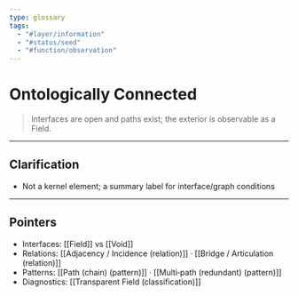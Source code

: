 ```yaml
---
type: glossary
tags:
  - "#layer/information"
  - "#status/seed"
  - "#function/observation"
---
```


# Ontologically Connected

> Interfaces are open and paths exist; the exterior is observable as a Field.

---

## Clarification

- Not a kernel element; a summary label for interface/graph conditions

---

## Pointers

- Interfaces: [[Field]] vs [[Void]]
- Relations: [[Adjacency / Incidence (relation)]] · [[Bridge / Articulation (relation)]]
- Patterns: [[Path (chain) (pattern)]] · [[Multi‑path (redundant) (pattern)]]
- Diagnostics: [[Transparent Field (classification)]]


